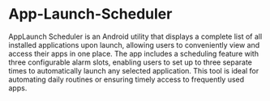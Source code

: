 # App-Launch-Scheduler
AppLaunch Scheduler is an Android utility that displays a complete list of all installed applications upon launch, allowing users to conveniently view and access their apps in one place. The app includes a scheduling feature with three configurable alarm slots, enabling users to set up to three separate times to automatically launch any selected application. This tool is ideal for automating daily routines or ensuring timely access to frequently used apps.

